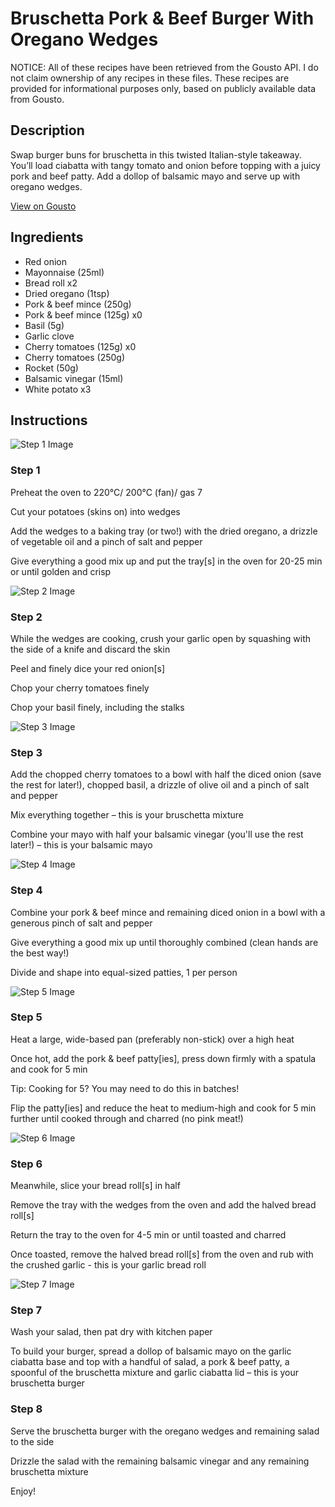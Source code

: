 # Bruschetta Pork & Beef Burger With Oregano Wedges

NOTICE: All of these recipes have been retrieved from the Gousto API. I do not claim ownership of any recipes in these files. These recipes are provided for informational purposes only, based on publicly available data from Gousto.

## Description

Swap burger buns for bruschetta in this twisted Italian-style takeaway. You’ll load ciabatta with tangy tomato and onion before topping with a juicy pork and beef patty. Add a dollop of balsamic mayo and serve up with oregano wedges. 

[View on Gousto](https://www.gousto.co.uk/recipes/cookbook/bruschetta-style-pork-beef-burger-with-oregano-wedges)

## Ingredients

- Red onion
- Mayonnaise (25ml)
- Bread roll x2
- Dried oregano (1tsp)
- Pork & beef mince (250g)
- Pork & beef mince (125g) x0
- Basil (5g)
- Garlic clove
- Cherry tomatoes (125g) x0
- Cherry tomatoes (250g)
- Rocket (50g)
- Balsamic vinegar (15ml)
- White potato x3

## Instructions

![Step 1 Image](https://production-media.gousto.co.uk/cms/recipe-step-image/step-1-1693919985846-x200.jpg)

### Step 1

Preheat the oven to 220°C/ 200°C (fan)/ gas 7

Cut your potatoes (skins on) into wedges

Add the wedges to a baking tray (or two!) with the dried oregano, a drizzle of vegetable oil and a pinch of salt and pepper

Give everything a good mix up and put the tray[s] in the oven for 20-25 min or until golden and crisp

![Step 2 Image](https://production-media.gousto.co.uk/cms/recipe-step-image/step-2-1693919989942-x200.jpg)

### Step 2

While the wedges are cooking, crush your garlic open by squashing with the side of a knife and discard the skin

Peel and finely dice your red onion[s]

Chop your cherry tomatoes finely

Chop your basil finely, including the stalks

![Step 3 Image](https://production-media.gousto.co.uk/cms/recipe-step-image/step-3-1693919994064-x200.jpg)

### Step 3

Add the chopped cherry tomatoes to a bowl with half the diced onion (save the rest for later!), chopped basil, a drizzle of olive oil and a pinch of salt and pepper

Mix everything together – this is your bruschetta mixture

Combine your mayo with half your balsamic vinegar (you'll use the rest later!) – this is your balsamic mayo

![Step 4 Image](https://production-media.gousto.co.uk/cms/recipe-step-image/step-4-1693919998962-x200.jpg)

### Step 4

Combine your pork & beef mince and remaining diced onion in a bowl with a generous pinch of salt and pepper

Give everything a good mix up until thoroughly combined (clean hands are the best way!)

Divide and shape into equal-sized patties, 1 per person

![Step 5 Image](https://production-media.gousto.co.uk/cms/recipe-step-image/step-5-1693920028426-x200.jpg)

### Step 5

Heat a large, wide-based pan (preferably non-stick) over a high heat

Once hot, add the pork & beef patty[ies], press down firmly with a spatula and cook for 5 min

Tip: Cooking for 5? You may need to do this in batches!

Flip the patty[ies] and reduce the heat to medium-high and cook for 5 min further until cooked through and charred (no pink meat!)

![Step 6 Image](https://production-media.gousto.co.uk/cms/recipe-step-image/step-6-1693920033795-x200.jpg)

### Step 6

Meanwhile, slice your bread roll[s] in half

Remove the tray with the wedges from the oven and add the halved bread roll[s]

Return the tray to the oven for 4-5 min or until toasted and charred

Once toasted, remove the halved bread roll[s] from the oven and rub with the crushed garlic - this is your garlic bread roll

![Step 7 Image](https://production-media.gousto.co.uk/cms/recipe-step-image/step-7-1693920037353-x200.jpg)

### Step 7

Wash your salad, then pat dry with kitchen paper

To build your burger, spread a dollop of balsamic mayo on the garlic ciabatta base and top with a handful of salad, a pork & beef patty, a spoonful of the bruschetta mixture and garlic ciabatta lid – this is your bruschetta burger

### Step 8

Serve the bruschetta burger with the oregano wedges and remaining salad to the side

Drizzle the salad with the remaining balsamic vinegar and any remaining bruschetta mixture

Enjoy!

